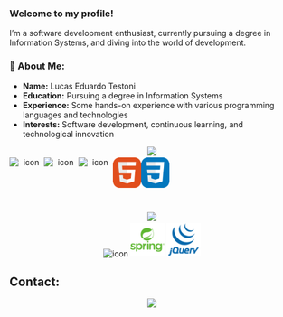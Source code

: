 ### Welcome to my profile!  

 I’m a software development enthusiast, currently pursuing a degree in Information Systems, and diving into the world of development.

 
  <h3>🚀 About Me:</h3>

- **Name:** Lucas Eduardo Testoni
- **Education:** Pursuing a degree in Information Systems
- **Experience:** Some hands-on experience with various programming languages and technologies
- **Interests:** Software development, continuous learning, and technological innovation

<div align="center" style="text-align: center;">
 <img src="https://readme-typing-svg.herokuapp.com/?font=Righteous&size=35&color=FFFF00&center=true&vCenter=true&width=600&height=70&duration=4000&lines=Linguagens+utilizadas;+Languagens+and+tools" />
</div>

<div align="center" style="display: flex; align-items: flex-start;">
 <img  src="https://techstack-generator.vercel.app/java-icon.svg" alt="icon" width="61" height="80" />
 <img  src="https://techstack-generator.vercel.app/js-icon.svg" alt="icon" width="61" height="61" />
 <img src="https://techstack-generator.vercel.app/nginx-icon.svg" alt="icon" width="61" height="61" />
 <img style= "margin-right: 14;" src="https://github.com/tandpfun/skill-icons/blob/main/icons/HTML.svg" alt="icon" width="50" height="54" />
 <img src="https://github.com/tandpfun/skill-icons/blob/main/icons/CSS.svg" alt="icon" width="50" height="54" /> 
</div>

<br>

<div align="center"">
 <img src="https://readme-typing-svg.herokuapp.com?font=Righteous&weight=500&pause=1000&color=F78B15&background=FFFFFF00&center=true&repeat=false&random=true&width=435&lines=Database+and+technolgies" />
</div>

<div align="center" style="text-align: center;">
 <img src="https://techstack-generator.vercel.app/mysql-icon.svg" alt="icon" width="61" height="61" />
  <img alt="Spring" height="60" width="60" src="https://raw.githubusercontent.com/devicons/devicon/master/icons/spring/spring-original-wordmark.svg"/>
  <img alt="jQuery" height="60" width="60" 
    src="https://github.com/devicons/devicon/blob/master/icons/jquery/jquery-plain-wordmark.svg"/>
</div>


## Contact:
  <div align="center">
  <a href="https://www.linkedin.com/in/lucas-eduardo-t-807a271a1/" target="_blank"><img src="https://img.shields.io/badge/-LinkedIn-%230077B5?style=for-the-badge&logo=linkedin&logoColor=white" target="_blank"></a> 

